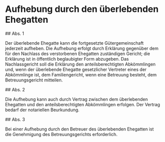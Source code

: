 # Aufhebung durch den überlebenden Ehegatten



\#\# Abs. 1

 Der überlebende Ehegatte kann die fortgesetzte Gütergemeinschaft jederzeit aufheben. Die Aufhebung erfolgt durch Erklärung gegenüber dem für den Nachlass des verstorbenen Ehegatten zuständigen Gericht; die Erklärung ist in öffentlich beglaubigter Form abzugeben. Das Nachlassgericht soll die Erklärung den anteilsberechtigten Abkömmlingen und, wenn der überlebende Ehegatte gesetzlicher Vertreter eines der Abkömmlinge ist, dem Familiengericht, wenn eine Betreuung besteht, dem Betreuungsgericht mitteilen.

\#\# Abs. 2

 Die Aufhebung kann auch durch Vertrag zwischen dem überlebenden Ehegatten und den anteilsberechtigten Abkömmlingen erfolgen. Der Vertrag bedarf der notariellen Beurkundung.

\#\# Abs. 3

 Bei einer Aufhebung durch den Betreuer des überlebenden Ehegatten ist die Genehmigung des Betreuungsgerichts erforderlich. 

